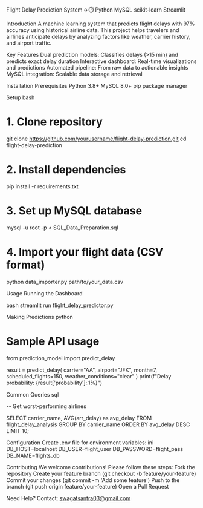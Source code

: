 Flight Delay Prediction System ✈️⏱️
Python
MySQL
scikit-learn
Streamlit

Introduction
A machine learning system that predicts flight delays with 97% accuracy using historical airline data. This project helps travelers and airlines anticipate delays by analyzing factors like weather, carrier history, and airport traffic.

Key Features
Dual prediction models: Classifies delays (>15 min) and predicts exact delay duration
Interactive dashboard: Real-time visualizations and predictions
Automated pipeline: From raw data to actionable insights
MySQL integration: Scalable data storage and retrieval

Installation
Prerequisites
Python 3.8+
MySQL 8.0+
pip package manager

Setup
bash
# 1. Clone repository
git clone https://github.com/yourusername/flight-delay-prediction.git
cd flight-delay-prediction

# 2. Install dependencies
pip install -r requirements.txt

# 3. Set up MySQL database
mysql -u root -p < SQL_Data_Preparation.sql

# 4. Import your flight data (CSV format)
python data_importer.py path/to/your_data.csv

Usage
Running the Dashboard

bash
streamlit run flight_delay_predictor.py

Making Predictions
python

# Sample API usage
from prediction_model import predict_delay

result = predict_delay(
    carrier="AA",
    airport="JFK",
    month=7,
    scheduled_flights=150,
    weather_conditions="clear"
)
print(f"Delay probability: {result['probability']:.1%}")

Common Queries
sql

-- Get worst-performing airlines

SELECT carrier_name, AVG(arr_delay) as avg_delay
FROM flight_delay_analysis
GROUP BY carrier_name
ORDER BY avg_delay DESC
LIMIT 10;

Configuration
Create .env file for environment variables:
ini
DB_HOST=localhost
DB_USER=flight_user
DB_PASSWORD=flight_pass
DB_NAME=flights_db

Contributing
We welcome contributions! Please follow these steps:
Fork the repository
Create your feature branch (git checkout -b feature/your-feature)
Commit your changes (git commit -m 'Add some feature')
Push to the branch (git push origin feature/your-feature)
Open a Pull Request

Need Help?
Contact: swagatsantra03@gmail.com
